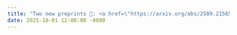 ```yaml
---
title: "Two new preprints 📢: <a href=\"https://arxiv.org/abs/2509.21565\" target=\"_blank\">LSEP</a> on diffusion model training and <a href=\"https://arxiv.org/abs/2509.22736\" target=\"_blank\">PnP-CM</a> on inverse problems with consistency models."
date: 2025-10-01 12:00:00 -0600
---
```

